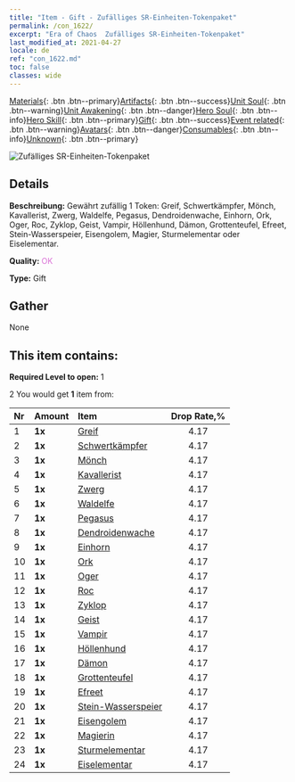 ```yaml
---
title: "Item - Gift - Zufälliges SR-Einheiten-Tokenpaket"
permalink: /con_1622/
excerpt: "Era of Chaos  Zufälliges SR-Einheiten-Tokenpaket"
last_modified_at: 2021-04-27
locale: de
ref: "con_1622.md"
toc: false
classes: wide
---
```

 [Materials](/ItemsDE/){: .btn .btn--primary}[Artifacts](/ItemsDE/Artifacts/){: .btn .btn--success}[Unit Soul](/ItemsDE/UnitSoul/){: .btn .btn--warning}[Unit Awakening](/ItemsDE/UnitAwakening/){: .btn .btn--danger}[Hero Soul](/ItemsDE/HeroSoul/){: .btn .btn--info}[Hero Skill](/ItemsDE/HeroSkill/){: .btn .btn--primary}[Gift](/ItemsDE/Gift/){: .btn .btn--success}[Event related](/ItemsDE/Events/){: .btn .btn--warning}[Avatars](/ItemsDE/Avatars/){: .btn .btn--danger}[Consumables](/ItemsDE/Consumables/){: .btn .btn--info}[Unknown](/ItemsDE/Unknown/){: .btn .btn--primary}

 ![Zufälliges SR-Einheiten-Tokenpaket](/images/t/i_907238.png)

## Details
 **Beschreibung:** Gewährt zufällig 1 Token: Greif, Schwertkämpfer, Mönch, Kavallerist, Zwerg, Waldelfe, Pegasus, Dendroidenwache, Einhorn, Ork, Oger, Roc, Zyklop, Geist, Vampir, Höllenhund, Dämon, Grottenteufel, Efreet, Stein-Wasserspeier, Eisengolem, Magier, Sturmelementar oder Eiselementar.

 **Quality:** <span style="color: #DA70D6">OK</span>

 **Type:** Gift

## Gather

  None

## This item contains:

 **Required Level to open:** 1

 2 You would get **1** item  from:

  | Nr | Amount |     Item    | Drop Rate,% |
  |:---|:-------|:------------|:---------:|
  | 1 |  **1x** | [Greif](/ItemsDE/unt_192/) | 4.17 | 
  | 2 |  **1x** | [Schwertkämpfer](/ItemsDE/unt_193/) | 4.17 | 
  | 3 |  **1x** | [Mönch](/ItemsDE/unt_194/) | 4.17 | 
  | 4 |  **1x** | [Kavallerist](/ItemsDE/unt_195/) | 4.17 | 
  | 5 |  **1x** | [Zwerg](/ItemsDE/unt_200/) | 4.17 | 
  | 6 |  **1x** | [Waldelfe](/ItemsDE/unt_201/) | 4.17 | 
  | 7 |  **1x** | [Pegasus](/ItemsDE/unt_202/) | 4.17 | 
  | 8 |  **1x** | [Dendroidenwache](/ItemsDE/unt_203/) | 4.17 | 
  | 9 |  **1x** | [Einhorn](/ItemsDE/unt_204/) | 4.17 | 
  | 10 |  **1x** | [Ork](/ItemsDE/unt_219/) | 4.17 | 
  | 11 |  **1x** | [Oger](/ItemsDE/unt_220/) | 4.17 | 
  | 12 |  **1x** | [Roc](/ItemsDE/unt_221/) | 4.17 | 
  | 13 |  **1x** | [Zyklop](/ItemsDE/unt_222/) | 4.17 | 
  | 14 |  **1x** | [Geist](/ItemsDE/unt_210/) | 4.17 | 
  | 15 |  **1x** | [Vampir](/ItemsDE/unt_211/) | 4.17 | 
  | 16 |  **1x** | [Höllenhund](/ItemsDE/unt_228/) | 4.17 | 
  | 17 |  **1x** | [Dämon](/ItemsDE/unt_229/) | 4.17 | 
  | 18 |  **1x** | [Grottenteufel](/ItemsDE/unt_230/) | 4.17 | 
  | 19 |  **1x** | [Efreet](/ItemsDE/unt_231/) | 4.17 | 
  | 20 |  **1x** | [Stein-Wasserspeier](/ItemsDE/unt_236/) | 4.17 | 
  | 21 |  **1x** | [Eisengolem](/ItemsDE/unt_237/) | 4.17 | 
  | 22 |  **1x** | [Magierin](/ItemsDE/unt_238/) | 4.17 | 
  | 23 |  **1x** | [Sturmelementar](/ItemsDE/unt_263/) | 4.17 | 
  | 24 |  **1x** | [Eiselementar](/ItemsDE/unt_264/) | 4.17 | 
